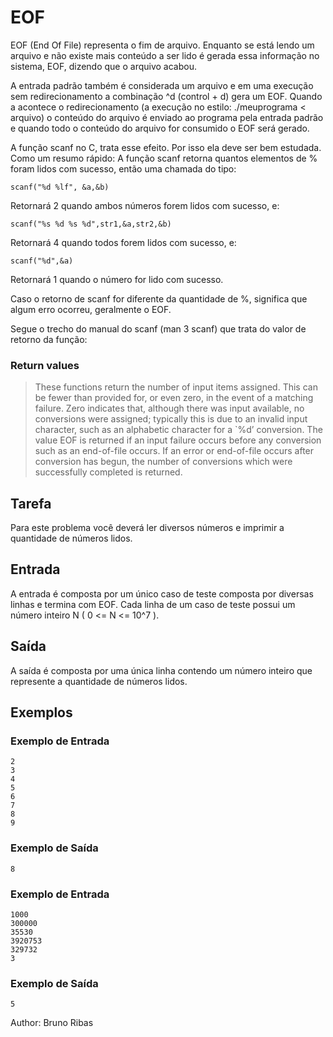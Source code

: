 # EOF

EOF (End Of File) representa o fim de arquivo. Enquanto se está lendo um arquivo e não existe mais conteúdo a ser lido é gerada essa informação no sistema, EOF, dizendo que o arquivo acabou.

A entrada padrão também é considerada um arquivo e em uma execução sem redirecionamento a combinação ^d (control + d) gera um EOF. Quando a acontece o redirecionamento (a execução no estilo: ./meuprograma < arquivo) o conteúdo do arquivo é enviado ao programa pela entrada padrão e quando todo o conteúdo do arquivo for consumido o EOF será gerado.

A função scanf no C, trata esse efeito. Por isso ela deve ser bem estudada. Como um resumo rápido: A função scanf retorna quantos elementos de % foram lidos com sucesso, então uma chamada do tipo:

    scanf("%d %lf", &a,&b)

Retornará 2 quando ambos números forem lidos com sucesso, e:

    scanf("%s %d %s %d",str1,&a,str2,&b)

Retornará 4 quando todos forem lidos com sucesso, e:

    scanf("%d",&a)

Retornará 1 quando o número for lido com sucesso.

Caso o retorno de scanf for diferente da quantidade de %, significa que algum erro ocorreu, geralmente o EOF.

Segue o trecho do manual do scanf (man 3 scanf) que trata do valor de retorno da função:

### Return values

> These functions return the number of input items assigned. This can be fewer than provided for, or even zero, in the event of a matching failure. Zero indicates that, although there was input available, no conversions were assigned; typically this is due to an invalid input character, such as an alphabetic character for a `%d’ conversion. The value EOF is returned if an input failure occurs before any conversion such as an end-of-file occurs. If an error or end-of-file occurs after conversion has begun, the number of conversions which were successfully completed is returned.

## Tarefa

Para este problema você deverá ler diversos números e imprimir a quantidade de números lidos.

## Entrada

A entrada é composta por um único caso de teste composta por diversas linhas e termina com EOF. Cada linha de um caso de teste possui um número inteiro N ( 0 <= N <= 10^7 ).

## Saída

A saída é composta por uma única linha contendo um número inteiro que represente a quantidade de números lidos.

## Exemplos

### Exemplo de Entrada

    2
    3
    4
    5
    6
    7
    8
    9

### Exemplo de Saída

    8

### Exemplo de Entrada

    1000
    300000
    35530
    3920753
    329732
    3

### Exemplo de Saída

    5

Author: Bruno Ribas
